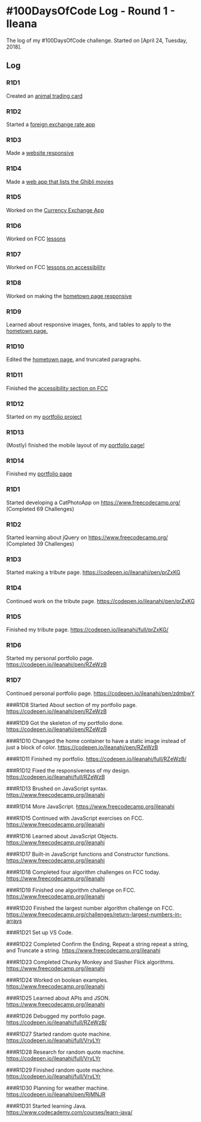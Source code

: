# #100DaysOfCode Log - Round 1 - Ileana

The log of my #100DaysOfCode challenge. Started on [April 24, Tuesday, 2018].

## Log

### R1D1
Created an [animal trading card](https://codepen.io/ileanahi/pen/YLWwPR)

### R1D2
Started a [foreign exchange rate app](https://codepen.io/ileanahi/pen/MGjeeR)

### R1D3
Made a [website responsive](https://github.com/ileanahi/gwg-front-end-dev)

### R1D4
Made a [web app that lists the Ghibli movies](https://github.com/ileanahi/api-projects/tree/master/ghibli)

### R1D5 
Worked on the [Currency Exchange App](https://rawgit.com/ileanahi/api-projects/master/currency-exchange/index.html)

### R1D6
Worked on FCC [lessons](https://beta.freecodecamp.org/en/fcc0713be61-a157-482d-a240-5d40cc1e9939)

### R1D7
Worked on FCC [lessons on accessibility](https://beta.freecodecamp.org/en/fcc0713be61-a157-482d-a240-5d40cc1e9939)

### R1D8
Worked on making the [hometown page responsive](https://rawgit.com/ileanahi/gwg-front-end-dev/master/responsive-design/index.html)

### R1D9
Learned about responsive images, fonts, and tables to apply to the [hometown page.](https://rawgit.com/ileanahi/gwg-front-end-dev/master/responsive-design/index.html)

### R1D10
Edited the [hometown page.](https://rawgit.com/ileanahi/gwg-front-end-dev/master/responsive-design/index.html) and truncated paragraphs.

### R1D11
Finished the [accessibility section on FCC](https://beta.freecodecamp.org/en/fcc0713be61-a157-482d-a240-5d40cc1e9939)

### R1D12
Started on my [portfolio project](https://rawgit.com/ileanahi/gwg-front-end-dev/master/portfolio/index.html)

### R1D13
(Mostly) finished the mobile layout of my [portfolio page!](https://rawgit.com/ileanahi/gwg-front-end-dev/master/portfolio/index.html)

### R1D14
Finished my [portfolio page](https://rawgit.com/ileanahi/gwg-front-end-dev/master/portfolio/index.html)








### R1D1 
Started developing a CatPhotoApp on https://www.freecodecamp.org/ (Completed 69 Challenges)

### R1D2
Started learning about jQuery on https://www.freecodecamp.org/ (Completed 39 Challenges) 

### R1D3
Started making a tribute page. https://codepen.io/ileanahi/pen/prZxKG

### R1D4
Continued work on the tribute page. https://codepen.io/ileanahi/pen/prZxKG

### R1D5
Finished my tribute page. https://codepen.io/ileanahi/full/prZxKG/

### R1D6
Started my personal portfolio page. https://codepen.io/ileanahi/pen/RZeWzB

### R1D7
Continued personal portfolio page. https://codepen.io/ileanahi/pen/zdmbwY

###R1D8
Started About section of my portfolio page. https://codepen.io/ileanahi/pen/RZeWzB

###R1D9
Got the skeleton of my portfolio done. https://codepen.io/ileanahi/pen/RZeWzB

###R1D10
Changed the home container to have a static image instead of just a block of color. https://codepen.io/ileanahi/pen/RZeWzB

###R1D11
Finished my portfolio. https://codepen.io/ileanahi/full/RZeWzB/

###R1D12
Fixed the responsiveness of my design. https://codepen.io/ileanahi/full/RZeWzB

###R1D13
Brushed on JavaScript syntax. https://www.freecodecamp.org/ileanahi

###R1D14
More JavaScript. https://www.freecodecamp.org/ileanahi

###R1D15
Continued with JavaScript exercises on FCC. https://www.freecodecamp.org/ileanahi

###R1D16
Learned about JavaScript Objects. https://www.freecodecamp.org/ileanahi

###R1D17
Built-in JavaScript functions and Constructor functions. https://www.freecodecamp.org/ileanahi

###R1D18
Completed four algorithm challenges on FCC today. https://www.freecodecamp.org/ileanahi

###R1D19
Finished one algorithm challenge on FCC. https://www.freecodecamp.org/ileanahi

###R1D20
Finished the largest number algorithm challenge on FCC. https://www.freecodecamp.org/challenges/return-largest-numbers-in-arrays

###R1D21
Set up VS Code. 

###R1D22
Completed Confirm the Ending, Repeat a string repeat a string, and Truncate a string. https://www.freecodecamp.org/ileanahi

###R1D23
Completed Chunky Monkey and Slasher Flick algorithms. https://www.freecodecamp.org/ileanahi

###R1D24
Worked on boolean examples. https://www.freecodecamp.org/ileanahi

###R1D25
Learned about APIs and JSON. https://www.freecodecamp.org/ileanahi

###R1D26
Debugged my portfolio page. https://codepen.io/ileanahi/full/RZeWzB/

###R1D27
Started random quote machine. https://codepen.io/ileanahi/full/VryLYr

###R1D28
Research for random quote machine. https://codepen.io/ileanahi/full/VryLYr

###R1D29
Finished random quote machine. https://codepen.io/ileanahi/full/VryLYr

###R1D30
Planning for weather machine. https://codepen.io/ileanahi/pen/RjMNJR

###R1D31
Started learning Java. https://www.codecademy.com/courses/learn-java/
